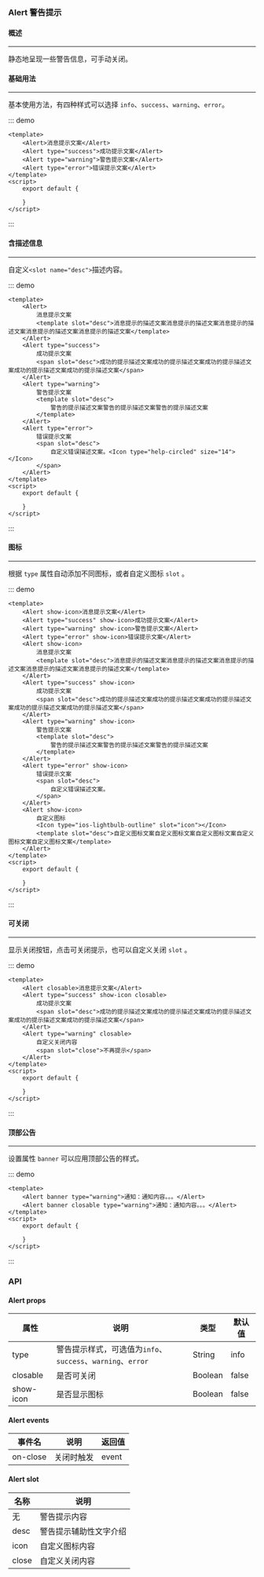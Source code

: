 ### Alert 警告提示


####  概述 
---
静态地呈现一些警告信息，可手动关闭。

#### 基础用法 
----
基本使用方法，有四种样式可以选择 `info`、`success`、`warning`、`error`。


::: demo
```vue
<template>
    <Alert>消息提示文案</Alert>
    <Alert type="success">成功提示文案</Alert>
    <Alert type="warning">警告提示文案</Alert>
    <Alert type="error">错误提示文案</Alert>
</template>
<script>
    export default {
        
    }
</script>

```
:::



#### 含描述信息 
----

自定义```<slot name="desc">```描述内容。


::: demo
```vue
<template>
    <Alert>
        消息提示文案
        <template slot="desc">消息提示的描述文案消息提示的描述文案消息提示的描述文案消息提示的描述文案消息提示的描述文案</template>
    </Alert>
    <Alert type="success">
        成功提示文案
        <span slot="desc">成功的提示描述文案成功的提示描述文案成功的提示描述文案成功的提示描述文案成功的提示描述文案</span>
    </Alert>
    <Alert type="warning">
        警告提示文案
        <template slot="desc">
            警告的提示描述文案警告的提示描述文案警告的提示描述文案
        </template>
    </Alert>
    <Alert type="error">
        错误提示文案
        <span slot="desc">
            自定义错误描述文案。<Icon type="help-circled" size="14"></Icon>
        </span>
    </Alert>
</template>
<script>
    export default {
        
    }
</script>
```
:::





#### 图标 
---
根据 `type` 属性自动添加不同图标，或者自定义图标 `slot` 。


::: demo
```vue
<template>
    <Alert show-icon>消息提示文案</Alert>
    <Alert type="success" show-icon>成功提示文案</Alert>
    <Alert type="warning" show-icon>警告提示文案</Alert>
    <Alert type="error" show-icon>错误提示文案</Alert>
    <Alert show-icon>
        消息提示文案
        <template slot="desc">消息提示的描述文案消息提示的描述文案消息提示的描述文案消息提示的描述文案消息提示的描述文案</template>
    </Alert>
    <Alert type="success" show-icon>
        成功提示文案
        <span slot="desc">成功的提示描述文案成功的提示描述文案成功的提示描述文案成功的提示描述文案成功的提示描述文案</span>
    </Alert>
    <Alert type="warning" show-icon>
        警告提示文案
        <template slot="desc">
            警告的提示描述文案警告的提示描述文案警告的提示描述文案
        </template>
    </Alert>
    <Alert type="error" show-icon>
        错误提示文案
        <span slot="desc">
            自定义错误描述文案。
        </span>
    </Alert>
    <Alert show-icon>
        自定义图标
        <Icon type="ios-lightbulb-outline" slot="icon"></Icon>
        <template slot="desc">自定义图标文案自定义图标文案自定义图标文案自定义图标文案自定义图标文案</template>
    </Alert>
</template>
<script>
    export default {
        
    }
</script>
```
:::


#### 可关闭 
----
显示关闭按钮，点击可关闭提示，也可以自定义关闭 `slot` 。


::: demo
```vue
<template>
    <Alert closable>消息提示文案</Alert>
    <Alert type="success" show-icon closable>
        成功提示文案
        <span slot="desc">成功的提示描述文案成功的提示描述文案成功的提示描述文案成功的提示描述文案成功的提示描述文案</span>
    </Alert>
    <Alert type="warning" closable>
        自定义关闭内容
        <span slot="close">不再提示</span>
    </Alert>
</template>
<script>
    export default {
        
    }
</script>
```
:::

#### 顶部公告 
----
设置属性 `banner` 可以应用顶部公告的样式。

::: demo
```vue
<template>
    <Alert banner type="warning">通知：通知内容。。。</Alert>
    <Alert banner closable type="warning">通知：通知内容。。。</Alert>
</template>
<script>
    export default {
        
    }
</script>
```
:::



### API


#### Alert props 


| 属性 | 说明 | 类型 | 默认值 |
| --- | --- | --- | --- |
| type | 警告提示样式，可选值为`info`、`success`、`warning`、`error` | String | info |
| closable | 是否可关闭 | Boolean | false |
| show-icon | 是否显示图标 | Boolean | false |



#### Alert events

| 事件名 | 说明 | 返回值 |
| --- | --- | --- |
| on-close | 关闭时触发 | event |



#### Alert slot

| 名称 | 说明 |
| --- | --- |
| 无 | 警告提示内容 |
| desc | 警告提示辅助性文字介绍 |
| icon | 自定义图标内容 |
| close | 自定义关闭内容 |

